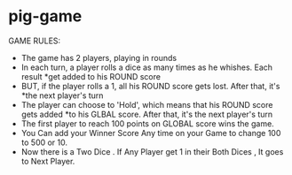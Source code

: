 # pig-game

GAME RULES:

- The game has 2 players, playing in rounds
- In each turn, a player rolls a dice as many times as he whishes. Each result *get added to his ROUND score
- BUT, if the player rolls a 1, all his ROUND score gets lost. After that, it's *the next player's turn
- The player can choose to 'Hold', which means that his ROUND score gets added *to his GLBAL score. After that, it's the next player's turn
- The first player to reach 100 points on GLOBAL score wins the game.
- You Can add your Winner Score Any time on your Game to change 100 to 500 or 10.
- Now there is a Two Dice . If Any Player get 1 in their Both Dices , It goes to Next Player.